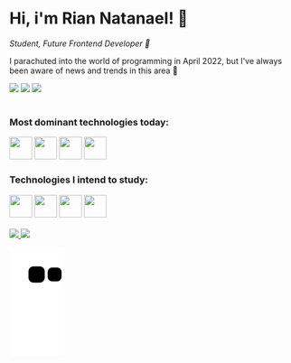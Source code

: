 # Hi, i'm Rian Natanael! 👋 

<i>Student, Future Frontend Developer 🔮</i>

I parachuted into the world of programming in April 2022, but I've always been aware of news and trends in this area 💜

<div>
<a href="https://instagram.com/https://www.instagram.com/_riancl/" target="_blank"><img src="https://img.shields.io/badge/-Instagram-%23E4405F?style=for-the-badge&logo=instagram&logoColor=white" target="_blank"></a>
<a href = "mailto:riaanatanael@gmail.com"><img src="https://img.shields.io/badge/Gmail-D14836?style=for-the-badge&logo=gmail&logoColor=white" target="_blank"></a>
<a href="https://www.linkedin.com/in/rian-natanael" target="_blank"><img src="https://img.shields.io/badge/-LinkedIn-%230077B5?style=for-the-badge&logo=linkedin&logoColor=white" target="_blank"></a>   
</div>

<br>

### Most dominant technologies today:
<div>
  <img src="https://cdn.jsdelivr.net/gh/devicons/devicon/icons/html5/html5-original.svg"  width="40" height="40"/>
  <img src="https://cdn.jsdelivr.net/gh/devicons/devicon/icons/css3/css3-original.svg" width="40" height="40"/>
  <img src="https://cdn.jsdelivr.net/gh/devicons/devicon/icons/git/git-original.svg" width="40" height="40"/>
  <img src="https://cdn.jsdelivr.net/gh/devicons/devicon/icons/vscode/vscode-original.svg" width="40" height="40"/
</div>

<br>

### Technologies I intend to study:

<div>
  <img src="https://cdn.jsdelivr.net/gh/devicons/devicon/icons/javascript/javascript-original.svg" width="40" height="40"/>
  <img src="https://cdn.jsdelivr.net/gh/devicons/devicon/icons/tailwindcss/tailwindcss-original-wordmark.svg" width="40" height="40"/>
  <img src="https://cdn.jsdelivr.net/gh/devicons/devicon/icons/sass/sass-original.svg" width="40" height="40"/>
  <img src="https://cdn.jsdelivr.net/gh/devicons/devicon/icons/react/react-original.svg" width="40" height="40"/>
</div>
  
<br>
  
<div>
<a href="https://github.com/rianzito">
<img height="180em" src="https://github-readme-stats.vercel.app/api/top-langs/?username=rianzito&layout=compact&langs_count=7&theme=dracula"/>
<img height="180em" src="https://github-readme-stats.vercel.app/api?username=rianzito&show_icons=true&theme=dracula&include_all_commits=true&count_private=true"/>
</div>

![Snake animation](https://github.com/rianzito/rianzito/blob/output/github-contribution-grid-snake.svg)
